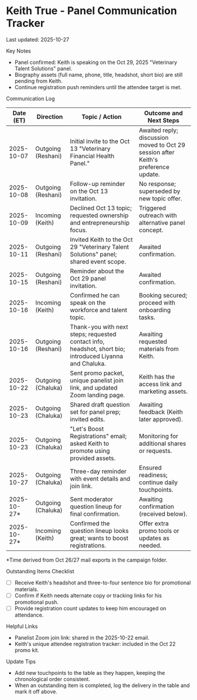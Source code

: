 Keith True - Panel Communication Tracker
=======================================

Last updated: 2025-10-27

Key Notes
- Panel confirmed: Keith is speaking on the Oct 29, 2025 "Veterinary Talent Solutions" panel.
- Biography assets (full name, phone, title, headshot, short bio) are still pending from Keith.
- Continue registration push reminders until the attendee target is met.

Communication Log

| Date (ET)   | Direction | Topic / Action                                                                 | Outcome and Next Steps                                                              |
|-------------|-----------|--------------------------------------------------------------------------------|-------------------------------------------------------------------------------------|
| 2025-10-07  | Outgoing (Reshani) | Initial invite to the Oct 13 "Veterinary Financial Health Panel."                   | Awaited reply; discussion moved to Oct 29 session after Keith's preference update.  |
| 2025-10-08  | Outgoing (Reshani) | Follow-up reminder on the Oct 13 invitation.                                         | No response; superseded by new topic offer.                                         |
| 2025-10-09  | Incoming (Keith)   | Declined Oct 13 topic; requested ownership and entrepreneurship focus.              | Triggered outreach with alternative panel concept.                                  |
| 2025-10-11  | Outgoing (Reshani) | Invited Keith to the Oct 29 "Veterinary Talent Solutions" panel; shared event scope.| Awaited confirmation.                                                               |
| 2025-10-15  | Outgoing (Reshani) | Reminder about the Oct 29 panel invitation.                                         | Awaited confirmation.                                                               |
| 2025-10-16  | Incoming (Keith)   | Confirmed he can speak on the workforce and talent topic.                           | Booking secured; proceed with onboarding tasks.                                     |
| 2025-10-16  | Outgoing (Reshani) | Thank-you with next steps; requested contact info, headshot, short bio; introduced Liyanna and Chaluka. | Awaiting requested materials from Keith.                                            |
| 2025-10-22  | Outgoing (Chaluka) | Sent promo packet, unique panelist join link, and updated Zoom landing page.       | Keith has the access link and marketing assets.                                     |
| 2025-10-23  | Outgoing (Chaluka) | Shared draft question set for panel prep; invited edits.                            | Awaiting feedback (Keith later approved).                                           |
| 2025-10-23  | Outgoing (Chaluka) | "Let's Boost Registrations" email; asked Keith to promote using provided assets.    | Monitoring for additional shares or requests.                                       |
| 2025-10-27  | Outgoing (Chaluka) | Three-day reminder with event details and join link.                                | Ensured readiness; continue daily touchpoints.                                      |
| 2025-10-27* | Outgoing (Chaluka) | Sent moderator question lineup for final confirmation.                              | Awaiting confirmation (received below).                                             |
| 2025-10-27* | Incoming (Keith)   | Confirmed the question lineup looks great; wants to boost registrations.            | Offer extra promo tools or updates as needed.                                       |

*Time derived from Oct 26/27 mail exports in the campaign folder.

Outstanding Items Checklist
- [ ] Receive Keith's headshot and three-to-four sentence bio for promotional materials.
- [ ] Confirm if Keith needs alternate copy or tracking links for his promotional push.
- [ ] Provide registration count updates to keep him encouraged on attendance.

Helpful Links
- Panelist Zoom join link: shared in the 2025-10-22 email.
- Keith's unique attendee registration tracker: included in the Oct 22 promo kit.

Update Tips
- Add new touchpoints to the table as they happen, keeping the chronological order consistent.
- When an outstanding item is completed, log the delivery in the table and mark it off above.
